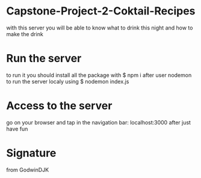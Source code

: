 # Capstone-Project-2-Coktail-Recipes
with this server you will be able to know what to drink this night and how to make the drink

# Run the server
to run it you should install all the package with 
  $ npm i
after user nodemon to run the server localy using
  $ nodemon index.js

# Access to the server
go on your browser and tap in the navigation bar:
  localhost:3000
after just have fun 

# Signature
  from GodwinDJK
